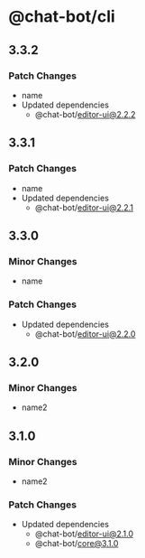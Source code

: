 # @chat-bot/cli

## 3.3.2

### Patch Changes

- name
- Updated dependencies
  - @chat-bot/editor-ui@2.2.2

## 3.3.1

### Patch Changes

- name
- Updated dependencies
  - @chat-bot/editor-ui@2.2.1

## 3.3.0

### Minor Changes

- name

### Patch Changes

- Updated dependencies
  - @chat-bot/editor-ui@2.2.0

## 3.2.0

### Minor Changes

- name2

## 3.1.0

### Minor Changes

- name2

### Patch Changes

- Updated dependencies
  - @chat-bot/editor-ui@2.1.0
  - @chat-bot/core@3.1.0
